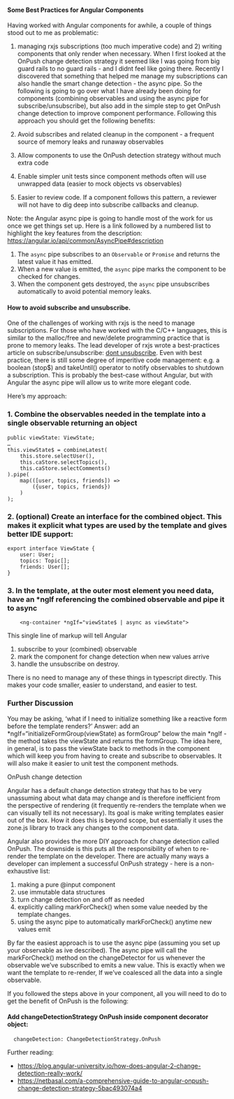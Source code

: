 #### Some Best Practices for Angular Components
Having worked with Angular components for awhile, a couple of things stood out to me as problematic:
1) managing rxjs subscriptions (too much imperative code) and 2) writing components that only render when necessary. When I first looked at the OnPush change detection strategy it seemed like I was going from big guard rails to no guard rails - and I didnt feel like going there. Recently I discovered that something that helped me manage my subscriptions can also handle the smart change detection - the async pipe. So the following is going to go over what I have already been doing for components (combining observables and using the async pipe for subscribe/unsubscribe), but also add in the simple step to get OnPush change detection to improve component performance. Following this approach you should get the following benefits:

1) Avoid subscribes and related cleanup in the component - a frequent source of memory leaks and runaway observables
2) Allow components to use the OnPush detection strategy without much extra code
3) Enable simpler unit tests since component methods often will use unwrapped data (easier to mock objects vs observables)
4) Easier to review code. If a component follows this pattern, a reviewer will not have to dig deep into subscribe callbacks and cleanup.

Note: the Angular async pipe is going to handle most of the work for us once we get things set up. Here is a link followed by a numbered list to highlight the key features from the description: 
https://angular.io/api/common/AsyncPipe#description
1) The `async` pipe subscribes to an `Observable` or `Promise` and returns the latest value it has emitted. 
2) When a new value is emitted, the `async` pipe marks the component to be checked for changes. 
3) When the component gets destroyed, the `async` pipe unsubscribes automatically to avoid potential memory leaks.

#### How to avoid subscribe and unsubscribe.

One of the challenges of working with rxjs is the need to manage subscriptions. For those who have worked with the C/C++ languages, this is similar to the malloc/free and new/delete programming practice that is prone to memory leaks.  The lead developer of rxjs wrote a best-practices article on subscribe/unsubscribe: [dont unsubscribe](https://medium.com/@benlesh/rxjs-dont-unsubscribe-6753ed4fda87). Even with best practice, there is still some degree of imperitive code management: e.g. a boolean (stop$) and takeUntil() operator to notify observables to shutdown a subscription. This is probably the best-case without Angular, but with Angular the async pipe will allow us to write more elegant code.

Here’s my approach:

### 1. Combine the observables needed in the template into a single observable returning an object

```
public viewState: ViewState;
…
this.viewState$ = combineLatest(
    this.store.selectUser(),
    this.caStore.selectTopics(),
    this.caStore.selectComments()
).pipe(
    map(([user, topics, friends]) =>
        ({user, topics, friends})
    )
);
```
### 2. (optional) Create an interface for the combined object. This makes it explicit what types are used by the template and gives better IDE support:
```
export interface ViewState {
    user: User;
    topics: Topic[];
    friends: User[];
}
```
### 3. In the template, at the outer most element you need data, have an *ngIf referencing the combined observable and pipe it to async
```
    <ng-container *ngIf="viewState$ | async as viewState">
```
This single line of markup will tell Angular
1) subscribe to your (combined) observable
2) mark the component for change detection when new values arrive
3) handle the unsubscribe on destroy. 

There is no need to manage any of these things in typescript directly. This makes your code smaller, easier to understand,
and easier to test.

### Further Discussion
You may be asking, ‘what if I need to initialize something like a reactive form before the template renders?’ Answer: add an *ngIf=“initializeFormGroup(viewState) as formGroup”
below the main *ngIf - the method takes the viewState and returns the formGroup. The idea here, in general, is to pass the viewState back to methods in the component which will keep you from having to create and subscribe to observables. It will also make it easier to unit test the component methods. 

OnPush change detection

Angular has a default change detection strategy that has to be very unassuming about what data may change and is therefore inefficient from the perspective of rendering (it frequently re-renders the template when we can visually tell its not necessary). Its goal is make writing templates easier out of the box. How it does this is beyond scope, but essentially it uses the zone.js library to track any changes to the component data. 

Angular also provides the more DIY approach for change detection called OnPush. The downside is this puts all the responsibility of when to re-render the template on the developer. There are actually many ways a developer can implement a successful OnPush strategy - here is a non-exhaustive list:
1) making a pure @input component
2) use immutable data structures
3) turn change detection on and off as needed
4) explicitly calling markForCheck() when some value needed by the template changes.
5) using the async pipe to automatically markForCheck() anytime new values emit

By far the easiest approach is to use the async pipe (assuming you set up your observable as ive described). The async pipe will call the markForCheck() method on the changeDetector for us whenever the observable we’ve subscribed to emits a new value. This is exactly when we want the template to re-render, If we’ve coalesced all the data into a single observable. 

If you followed the steps above in your component, all you will need to do to get the benefit of OnPush is the following:

#### Add changeDetectionStrategy OnPush inside component decorator object:
```
  changeDetection: ChangeDetectionStrategy.OnPush
```

Further reading:
- https://blog.angular-university.io/how-does-angular-2-change-detection-really-work/
- https://netbasal.com/a-comprehensive-guide-to-angular-onpush-change-detection-strategy-5bac493074a4
